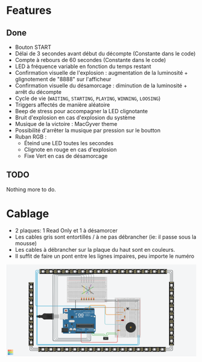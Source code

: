 # Features 

## Done
- Bouton START
- Délai de 3 secondes avant début du décompte (Constante dans le code)
- Compte à rebours de 60 secondes (Constante dans le code)
- LED à fréquence variable en fonction du temps restant
- Confirmation visuelle de l'explosion : augmentation de la luminosité + glignotement de "8888" sur l'afficheur
- Confirmation visuelle du désamorcage : diminution de la luminosité + arrêt du décompte
- Cycle de vie (`WAITING`, `STARTING`, `PLAYING`, `WINNING`, `LOOSING`)
- Triggers affectés de manière aléatoire
- Beep de stress pour accompagner la LED clignotante
- Bruit d'explosion en cas d'explosion du système
- Musique de la victoire : MacGyver theme
- Possibilité d'arrêter la musique par pression sur le boutton
- Ruban RGB :
  - Éteind une LED toutes les secondes
  - Clignote en rouge en cas d'explosion
  - Fixe Vert en cas de désamorcage

## TODO
Nothing more to do.

# Cablage
- 2 plaques: 1 Read Only et 1 à désamorcer
- Les cables gris sont entortillés / à ne pas débrancher (ie: il passe sous la mousse)
- Les cables à débrancher sur la plaque du haut sont en couleurs.
- Il suffit de faire un pont entre les lignes impaires, peu importe le numéro

![schema](Stunning%20Inari-Hango.png)

